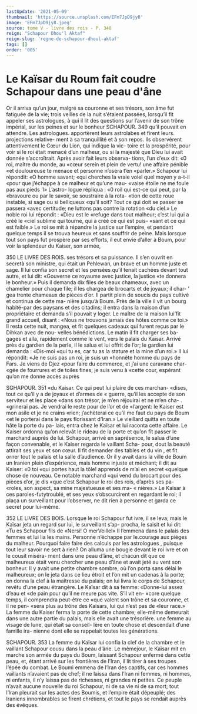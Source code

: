 ```yaml
---
lastUpdate: '2021-05-09'
thumbnail: 'https://source.unsplash.com/EFm7JpD9jy8'
image: 'EFm7JpD9jy8.jpeg'
source: tome V - livre des rois - P. 348
reign: "Schapour Dhou'l Aktaf"
reign-slug: 'regne-de-schapour-dhoul-aktaf'
tags: []
order: '005'
---
```


# Le Kaïsar du Roum fait coudre Schapour dans une peau d'âne

Or il arriva qu’un jour, malgré sa couronne et ses trésors, son âme fut fatiguée de la vie; trois veilles
de la nuit s’étaient passées, lorsqu’il fit appeler ses astrologues, à qui il lit des questions sur l’avenir de son trône impérial, sur les peines et sur le bonheur
SCHAPOUR. 349 qu’il pouvait en attendre. Les astrologues. apportèrent
leurs astrolabes et firent leurs. projections relative-
ment à sa tranquillité et à son repos. Ils observèrent
attentivement le Cœur du Lion, qui indique la vic- toire et la prospérité, pour voir si le roi était menacé
d’un malheur, ou si la majesté que Dieu lui avait donnée s’accroîtrait. Après avoir fait leurs observa- tions, l’un d’eux dit: «0 roi, maître du monde, au «cœur serein et plein de vertu! une affaire pénible «et douloureuse te menace et personne n’osera t’en «parler.» Schapour lui répondit: «O homme savant;
«qui cherches la vraie voiel quel moyen y a-t-il «pour que j’échappe à ce malheur et qu’une mau-
«vaise étoile ne me foule pas aux pieds ’I» L’astro-
logue répliqua : «0 roil qui est-ce qui peut, par la «bravoure ou par le savoir, se soustraire à la rota- «tion de cette roue instable, si sage ou si belliqueux «qu’il soit? Tout ce qui doit se passer se passera «avec certitude; ne luttons pas contre la rotation «du ciel.» Le noble roi lui répondit : «Dieu est le «refuge dans tout malheur; c’est lui qui a créé le
«ciel sublime qui tourne, qui a créé ce qui est puis- «sant et ce qui est faible.»
Le roi se mit à répandre la justice sur l’empire,
et pendant quelque temps il se trouva heureux et sans souffrir de peine. Mais lorsque tout son pays fut prospère par ses efforts, il eut envie d’aller à Boum, pour voir la splendeur du Kaiser, son armée,

350 LE LIVRE DES ROIS.
ses trésors et sa puissance. Il s’en ouvrit en secretà
son ministre, qui était un Pehlewan, un brave et un
homme juste et sage. Il lui confia son secret et les pensées qu’il tenait cachées devant tout autre, et lui
dit: «Gouverne ce royaume avec justice, la justice «te donnera le bonheur.» Puis il demanda dix files
de beaux chameaux, avec un chamelier pour chaque file; il les chargea de brocarts et de joyaux; il char- ’ gea trente chameaux de pièces d’or. Il partit plein
de soucis du pays cultivé et continua de cette ma- nière jusqu’à Boum. Près de la ville il vit un bourg habité-par des paysans et des citadins; il entra dans la maison d’un propriétaire et demanda s’il pouvait
y loger. Le maître de la maison lui’fit grand accueil, disant : «Nous ne trouvons jamais des hôtes comme ce toi.» Il resta cette nuit, mangea, et fit quelques cadeaux qui furent reçus par le Dihkan avec de nou- velles bénédictions. Le matin il fit charger ses ba-
gages et alla, rapidement comme le vent, vers le palais du Kaïsar.
Arrivé près du gardien de la perle, il le salua et lui offrit de l’or; le gardien lui demanda : «Dis-moi «qui tu es, car tu as la stature et la mine d’un roi.»
Il lui répondit: «Je ne suis pas un roi, je suis un «honnête homme du pays de Fars. Je viens de Djez «pour faire du commerce, et j’ai une caravane char-
«gée de fourrures et de toiles fines; je suis venu à «cette cour, espérant qu’on me donne accès auprès

SGHAPOUR. 351 «du Kaisar. Ce qui peut lui plaire de ces marchan-
«dises, tout ce qu’il y a de joyaux et d’armes de
« guerre, qu’il les accepte de son serviteur et les place «dans son trésor, je m’en réjouirai et ne m’en cha-
. «grinerai pas. Je vendrai le reste pour de l’or et de «l’argent: le Kaiser est mon asile et je ne crains «rien; j’achèterai ce qu’il me faut du pays de Boum
«et le porterai dans le pays florissant d’Iran.»
Le vieillard quitta en toute hâte la porte du pa- lais, entra chez le Kaïsar et lui raconta cette affaire. Le Kaiser ordonna qu’on relevât le rideau de la
porte et qu’on fît passer le marchand auprès de lui. Schapour, arrivé en saprésence, le salua d’une façon convenable, et le Kaiser regarda le vaillant Scha- pour, dout la beauté attirait ses yeux et son cœur.
Il fit demander des tables et du vin , et fit orner tout le palais et la salle d’audience. Or il y avait dans
la ville de Boum un Iranien plein d’expérience, mais homme injuste et méchant; il dit au Kaiser: «0 toi «qui portes haut la tôle! apprends de m’ai en secret «quelque chose de nouveau. Ce notable marchand «qui vend du brocart pour des pièces d’or, je dis
«que c’est Schapour le roi des rois, d’après ses pa-
«roles, son aspect, sa mine majestueuse et ses ma- « nières.» Le Kaïsar à ces paroles-futytroublé, et ses
yeux s’obscurcirent en regardant le roi; il plaça un surveillant pour l’observer, ne dit rien à personne et garda ce secret pour lui-même.

352 LE LIVRE DES BOIS.
Lorsque le roi Schapour fut ivre, il se leva; mais
le Kaïsar jeta un regard sur lui, le surveillant s’ap- procha, le saisit et lui dit: «Tu es Schapour fils de «Nersi! O merVeiIlel» Il l’emmena dans le palais
des femmes et lui lia les mains. Personne n’échappe
par le.courage aux piéges du malheur. Pourquoi faire faire des calculs par les astrologues , puisque tout leur savoir ne sert à rien? On alluma une bougie devant le roi ivre et on le cousit miséra- ment dans une peau d’âne, et chacun dit que ce malheureux était venu chercher une peau d’âne et
avait jeté au vent son bonheur.
Il y avait une petite chambre sombre, où l’on porta sans délai le malheureux; on le jeta dans ce lieu étroit et l’on mit un cadenas à la porte; on donna la clef à la maîtresse du palais; on lui livra
le corps de Schapour, revêtu d’une peau étrangère.
Le Kaïsar dit à sa femme: «Donne-lui assez d’eau et
«de pain pour qu’il ne meure pas vite. S’il vit en-
«core quelque temps, il comprendra peut-être ce «que valent son trône et sa couronne, et il ne pen- «sera plus au trône des Kaïsars, lui qui n’est pas de
«leur race.» La femme du Kaiser ferma la porte de cette chambre; elle-même demeurait dans une autre partie du palais, mais elle avait une trésorière. une femme au visage de lune, qui était sa conseil- lère en toute chose et descendait d’une famille ira- nienne dont elle se rappelait toutes les générations.

SCHAPOUR. 353 La femme du Kaïsar lui confia la clef de la chambre
et le vaillant Schapour cousu dans la peau d’âne. Le mêmejour, le Kaïsar mit en marche son armée
du pays du Boum, laissant Schapour enfermé dans cette peau, et, étant arrivé sur les frontières de l’Iran, il lit tirer à ses troupes l’épée du combat. Le
Boumi emmena de l’lran des captifs, car ces hommes vaillants n’avaient pas de chef; il ne laissa dans l’lran ni femmes, ni hommes, ni enfants, il n’y laissa
pas de richesses, ni grandes ni petites. Ce peuple n’avait aucune nouvelle du roi Schapour, ni de sa
vie ni de sa mort; tout l’lran pleurait sur les actes
des Boumis, et l’empire était dépeuplé; des Iraniens innombrables se firent chrétiens, et tout le pays se rendait auprès des évêques.
